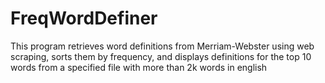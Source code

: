 # FreqWordDefiner 
This program retrieves word definitions from Merriam-Webster using web scraping, sorts them by frequency, and displays definitions for the top 10 words from a specified file with more than 2k words in english
